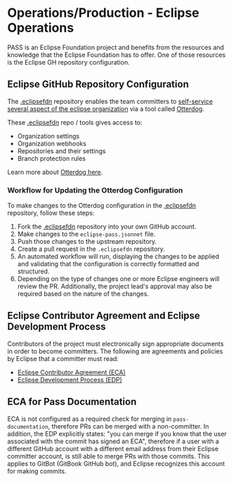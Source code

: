 # Operations/Production - Eclipse Operations

PASS is an Eclipse Foundation project and benefits from the resources and knowledge that the Eclipse Foundation has to 
offer. One of those resources is the Eclipse GH repository configuration.

## Eclipse GitHub Repository Configuration

The [.eclipsefdn](https://github.com/eclipse-pass/.eclipsefdn) repository enables the team committers to
[self-service several aspect of the eclipse organization](https://www.eclipse.org/projects/handbook/#resources-github-self-service)
via a tool called [Otterdog](https://otterdog.readthedocs.io).

These [.eclipsefdn](https://github.com/eclipse-pass/.eclipsefdn) repo / tools gives access to:

* Organization settings
* Organization webhooks
* Repositories and their settings
* Branch protection rules

Learn more about [Otterdog here](https://otterdog.readthedocs.io/en/latest/).

### Workflow for Updating the Otterdog Configuration 

To make changes to the Otterdog configuration in the [.eclipsefdn](https://github.com/eclipse-pass/.eclipsefdn)
repository, follow these steps:

1. Fork the [.eclipsefdn](https://github.com/eclipse-pass/.eclipsefdn) repository into your own GitHub account.
2. Make changes to the `eclipse-pass.jsonnet` file.
3. Push those changes to the upstream repository.
4. Create a pull request in the `.eclipsefdn` repository. 
5. An automated workflow will run, displaying the changes to be applied and validating that the configuration is 
correctly formatted and structured.
6. Depending on the type of changes one or more Eclipse engineers will review the PR. Additionally, the project lead's 
approval may also be required based on the nature of the changes.

## Eclipse Contributor Agreement and Eclipse Development Process

Contributors of the project must electronically sign appropriate documents in order to become committers. The following
are agreements and policies by Eclipse that a committer must read:

* [Eclipse Contributor Agreement (ECA)](https://www.eclipse.org/legal/eca/)
* [Eclipse Development Process (EDP)](https://www.eclipse.org/projects/dev_process/)

## ECA for Pass Documentation

ECA is not configured as a required check for merging in `pass-documentation`, therefore PRs can be merged with a 
non-committer. In addition, the EDP explicitly states: "you can merge if you know that the user associated with the 
commit has signed an ECA", therefore if a user with a different GitHub account with a different email address from their
Eclipse committer account, is still able to merge PRs with those commits. This applies to GitBot (GitBook GitHub bot), 
and Eclipse recognizes this account for making commits.